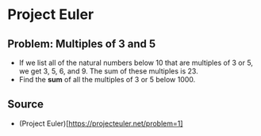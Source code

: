 # Project Euler

## Problem: Multiples of 3 and 5

- If we list all of the natural numbers below 10 that are multiples of 3 or 5, we get 3, 5, 6, and 9. The sum of these multiples is 23. 
- Find the __sum__ of all the multiples of 3 or 5 below 1000.

## Source
- (Project Euler)[https://projecteuler.net/problem=1]
